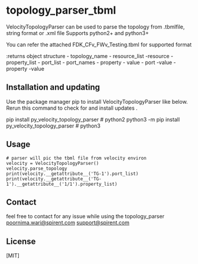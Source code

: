 # topology_parser_tbml

VelocityTopologyParser can be used to parse the topology from .tbmlfile, string format or .xml file
Supports  python2+ and python3+

You can refer the attached FDK_CFv_FWv_Testing.tbml for supported format

:returns object structure
                 - topology_name
                 - resource_list
                 -resource
                     - property_list
                     - port_list
                     - port_names
                     - property
                         - value
                     - port
                         -value
                         -property
                             -value

## Installation and updating
Use the package manager pip to install VelocityTopologyParser like below. 
Rerun this command to check for and install updates .

pip install py_velocity_topology_parser # python2
python3 -m pip install py_velocity_topology_parser # python3

## Usage

    # parser will pic the tbml file from velocity environ
    velocity = VelocityTopologyParser()
    velocity.parse_topology
    print(velocity.__getattribute__('TG-1').port_list)
    print(velocity.__getattribute__('TG-1').__getattribute__('1/1').property_list)

## Contact
feel free to contact for any issue while using the topology_parser
poornima.wari@spirent.com
support@spirent.com

## License
[MIT]
